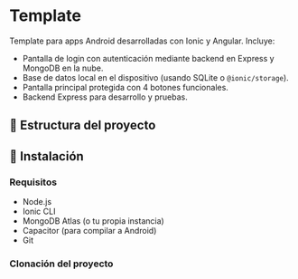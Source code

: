 # Template

Template para apps Android desarrolladas con Ionic y Angular. Incluye:

- Pantalla de login con autenticación mediante backend en Express y MongoDB en la nube.
- Base de datos local en el dispositivo (usando SQLite o `@ionic/storage`).
- Pantalla principal protegida con 4 botones funcionales.
- Backend Express para desarrollo y pruebas.

## 📁 Estructura del proyecto


## 🚀 Instalación

### Requisitos
- Node.js
- Ionic CLI
- MongoDB Atlas (o tu propia instancia)
- Capacitor (para compilar a Android)
- Git

### Clonación del proyecto
